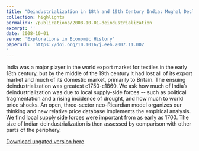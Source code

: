 ```yaml
---
title: "Deindustrialization in 18th and 19th Century India: Mughal Decline, Climate Shocks and British Industrial Ascent"
collection: highlights
permalink: /publications/2008-10-01-deindustrialization
excerpt: ''
date: 2008-10-01
venue: 'Explorations in Economic History'
paperurl: 'https://doi.org/10.1016/j.eeh.2007.11.002
'
---
```

India was a major player in the world export market for textiles in the early 18th century, but by the middle of the 19th century it had lost all of its export market and much of its domestic market, primarily to Britain. The ensuing deindustrialization was greatest c1750-c1860. We ask how much of India’s deindustrialization was due to local supply-side forces -- such as political fragmentation and a rising incidence of drought, and how much to world price shocks. An open, three-sector neo-Ricardian model organizes our thinking and new relative price database implements the empirical analysis. We find local supply side forces were important from as early as 1700. The size of Indian deindustrialization is then assessed by comparison with other parts of the periphery.

[Download ungated version here](https://osf.io/preprints/socarxiv/jy7u8/)

